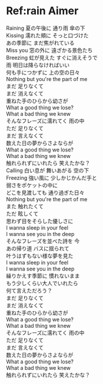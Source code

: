 # Ref:rain Aimer
Raining 夏の午後に 通り雨 傘の下  
Kissing 濡れた頬に そっと口づけた  
あの季節に まだ焦がれている  
Miss you 窓の外に 遠ざかる景色たち  
Breezing 虹が見えた すぐに消えそうで  
雨 明日は降らなければいい  
何も手につかずに 上の空の日々  
Nothing but you're the part of me  
まだ 足りなくて  
まだ 消えなくて  
重ねた手のひらから幼さが  
What a good thing we lose?  
What a bad thing we knew  
そんなフレーズに濡れてく 雨の中  
ただ 足りなくて  
まだ 言えなくて  
数えた日の夢からさよならが  
What a good thing we lose?  
What a bad thing we knew  
触れられずにいれたら 笑えたかな？  
Calling 白い息が 舞いあがる 空の下  
Freezing 強い風に 少しかじかんだ手と  
弱さをポケットの中に  
どこを見渡しても 通り過ぎた日々  
Nothing but you're the part of me  
また 触れたくて  
ただ 眩しくて  
思わず目をそらした優しさに  
I wanna sleep in your feel  
I wanna see you in the deep  
そんなフレーズを並べた詩を 今  
あの帰り道 バスに揺られて  
叶うはずもない様な夢を見た  
I wanna sleep in your feel  
I wanna see you in the deep  
繰りかえす季節に 慣れないまま  
もう少しくらい大人でいれたら  
何て言えただろう？  
まだ 足りなくて  
まだ 消えなくて  
重ねた手のひらから幼さが  
What a good thing we lose?  
What a bad thing we knew  
そんなフレーズに濡れてく 雨の中  
ただ 足りなくて  
まだ 言えなくて  
数えた日の夢からさよならが  
What a good thing we lose?  
What a bad thing we knew  
触れられずにいれたら 笑えたかな？ 
